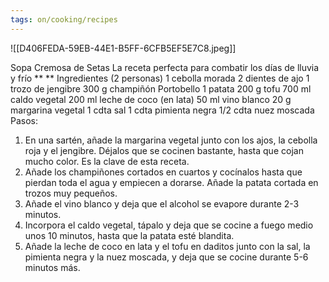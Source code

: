 ```yaml
---
tags: on/cooking/recipes
---
```


![[D406FEDA-59EB-44E1-B5FF-6CFB5EF5E7C8.jpeg]]

Sopa Cremosa de Setas
La
receta perfecta para combatir los días de lluvia y frío
**
**
Ingredientes (2 personas)
1 cebolla morada
2 dientes de ajo
1 trozo de jengibre
300 g champiñón Portobello
1 patata
200 g tofu
700 ml caldo vegetal
200 ml leche de coco (en lata)
50 ml vino blanco
20 g margarina vegetal
1 cdta sal
1 cdta pimienta negra
1/2 cdta nuez moscada
Pasos:
1. En una sartén, añade la margarina vegetal junto
con los ajos, la cebolla roja y el jengibre. Déjalos que
se cocinen bastante, hasta que cojan mucho color.
Es la clave de esta receta.
2. Añade los champiñones cortados en cuartos y
cocínalos hasta que pierdan toda el agua y empiecen
a dorarse. Añade la patata cortada en trozos muy
pequeños.
3. Añade el vino blanco y deja que el alcohol se
evapore durante 2-3 minutos.
4. Incorpora el caldo vegetal, tápalo y deja que se
cocine a fuego medio unos 10 minutos, hasta que la
patata esté blandita.
5. Añade la leche de coco en lata y el tofu en daditos
junto con la sal, la pimienta negra y la nuez moscada,
y deja que se cocine durante 5-6 minutos más.